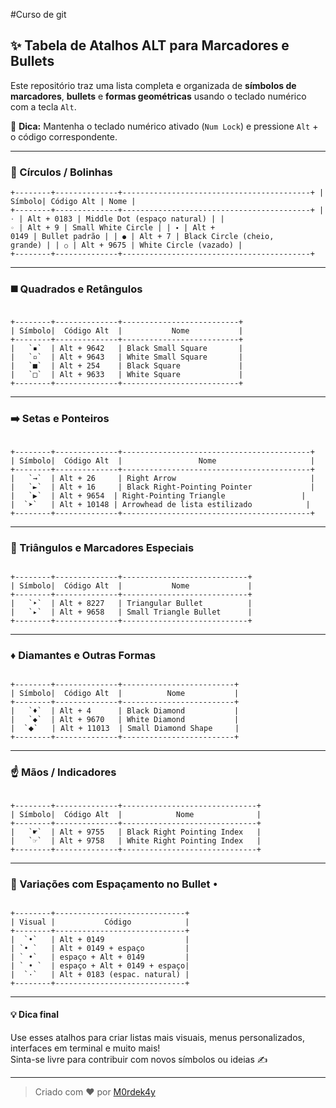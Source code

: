 #Curso de git

## ✨ Tabela de Atalhos ALT para Marcadores e Bullets

Este repositório traz uma lista completa e organizada de **símbolos de marcadores**, **bullets** e **formas geométricas** usando o teclado numérico com a tecla `Alt`.

🧠 **Dica:** Mantenha o teclado numérico ativado (`Num Lock`) e pressione `Alt` + o código correspondente.

---

### 🔵 Círculos / Bolinhas

<code><pre>
+--------+--------------+------------------------------------------+
| Símbolo|  Código Alt  |                 Nome                     |
+--------+--------------+------------------------------------------+
|   `·`  | Alt + 0183   | Middle Dot (espaço natural)              |
|   `◦`  | Alt + 9      | Small White Circle                       |
|   `•`  | Alt + 0149   | Bullet padrão                            |
|   `●`  | Alt + 7      | Black Circle (cheio, grande)             |
|   `○`  | Alt + 9675   | White Circle (vazado)                    |
+--------+--------------+------------------------------------------+
</pre></code>

---

### ◼️ Quadrados e Retângulos

<pre><code>
+--------+--------------+--------------------------+
| Símbolo|  Código Alt  |           Nome           |
+--------+--------------+--------------------------+
|   `▪`  | Alt + 9642   | Black Small Square       |
|   `▫`  | Alt + 9643   | White Small Square       |
|   `■`  | Alt + 254    | Black Square             |
|   `□`  | Alt + 9633   | White Square             |
+--------+--------------+--------------------------+
</code></pre>

---

### ➡️ Setas e Ponteiros

<pre><code>
+--------+--------------+------------------------------------------+
| Símbolo|  Código Alt  |                 Nome                     |
+--------+--------------+------------------------------------------+
|   `→`  | Alt + 26     | Right Arrow                              |
|   `►`  | Alt + 16     | Black Right-Pointing Pointer             |
|   `▶`  | Alt + 9654  | Right-Pointing Triangle                 |
|  `➤`   | Alt + 10148 | Arrowhead de lista estilizado            |
+--------+--------------+------------------------------------------+
</code></pre>

---

### 🔺 Triângulos e Marcadores Especiais

<pre><code>
+--------+--------------+----------------------------+
| Símbolo|  Código Alt  |           Nome             |
+--------+--------------+----------------------------+
|   `‣`  | Alt + 8227   | Triangular Bullet          |
|   `▸`  | Alt + 9658   | Small Triangle Bullet      |
+--------+--------------+----------------------------+
</code></pre>

---

### ♦️ Diamantes e Outras Formas

<pre><code>
+--------+--------------+-------------------------+
| Símbolo|  Código Alt  |          Nome           |
+--------+--------------+-------------------------+
|   `♦`  | Alt + 4      | Black Diamond           |
|   `◆`  | Alt + 9670   | White Diamond           |
|  `⬥`   | Alt + 11013  | Small Diamond Shape     |
+--------+--------------+-------------------------+
</code></pre>

---

### ☝️ Mãos / Indicadores

<pre><code>
+--------+--------------+------------------------------+
| Símbolo|  Código Alt  |            Nome              |
+--------+--------------+------------------------------+
|   `☛`  | Alt + 9755   | Black Right Pointing Index   |
|   `☞`  | Alt + 9758   | White Right Pointing Index   |
+--------+--------------+------------------------------+
</code></pre>

---

### 🧩 Variações com Espaçamento no Bullet `•`

<pre><code>
+--------+-----------------------------+
| Visual |           Código            |
+--------+-----------------------------+
|  `•`   | Alt + 0149                  |
| `• `   | Alt + 0149 + espaço         |
| ` •`   | espaço + Alt + 0149         |
| ` • `  | espaço + Alt + 0149 + espaço|
|  `·`   | Alt + 0183 (espac. natural) |
+--------+-----------------------------+
</code></pre>

---

#### 💡 Dica final

Use esses atalhos para criar listas mais visuais, menus personalizados, interfaces em terminal e muito mais!  
Sinta-se livre para contribuir com novos símbolos ou ideias ✍️

---

> Criado com ❤️ por [M0rdek4y](https://github.com/M0rdek4y)
